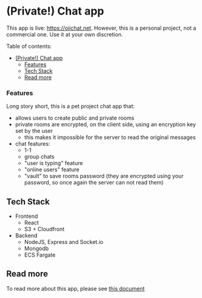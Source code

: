 # (Private!) Chat app

This app is live: https://oiichat.net. However, this is a personal project, not a commercial one. Use it at your own discretion.

Table of contents:
- [(Private!) Chat app](#private-chat-app)
    - [Features](#features)
  - [Tech Stack](#tech-stack)
  - [Read more](#read-more)

### Features 

Long story short, this is a pet project chat app that:
* allows users to create public and private rooms
* private rooms are encrypted, on the client side, using an encryption key set by the user
  * this makes it impossible for the server to read the original messages
* chat features:
  * 1-1
  * group chats
  * "user is typing" feature
  * "online users" feature
  * "vault" to save rooms password (they are encrypted using your password, so once again the server can not read them) 

## Tech Stack

- Frontend
  - React
  - S3 + Cloudfront
- Backend
  - NodeJS, Express and Socket.io
  - Mongodb
  - ECS Fargate

## Read more 
To read more about this app, please see [this document](./PrivateChatApp.md)